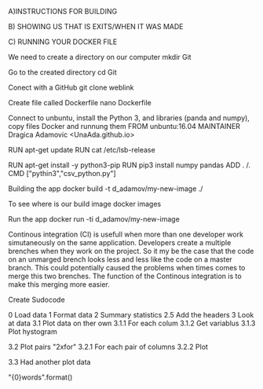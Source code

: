 A)INSTRUCTIONS FOR BUILDING 

B) SHOWING US THAT IS EXITS/WHEN IT WAS MADE

C) RUNNING YOUR DOCKER FILE

We need to create a directory on our computer 
mkdir Git

Go to the created directory
cd Git

Conect with a GitHub
git clone weblink

Create file called Dockerfile
nano Dockerfile 

Connect to unbuntu, install the Python 3, and libraries (panda and numpy), copy files 
Docker and runnung them 
FROM unbuntu:16.04
MAINTAINER Dragica Adamovic <UnaAda.github.io>

RUN apt-get update
RUN cat /etc/lsb-release

RUN apt-get install -y python3-pip
RUN pip3 install numpy pandas
ADD . /.
CMD ["pythin3","csv_python.py"]

Building the app
docker build -t d_adamov/my-new-image ./

To see where is our build image 
docker images

Run the app
docker run -ti d_adamov/my-new-image 
 

Continous integration (CI) is usefull when more than one developer work simutaneously on the same application. 
Developers create a multiple 
brenches when they work on the project. So it my be the case that the code on an unmarged brench looks less and less like 
the code on a master branch. This could potentially caused the problems when times comes to merge this two brenches. The function of the Continous 
integration is to make this merging more easier.


Create Sudocode

0 Load data
1 Format data
2 Summary statistics
  2.5 Add the headers 
3 Look at data
  3.1 Plot data on ther own 
      3.1.1 For each colum 
      3.1.2 Get variablus
      3.1.3 Plot hystogram 
  
  3.2 Plot pairs "2xfor"
      3.2.1 For each pair of columns
      3.2.2 Plot
    
  3.3 Had another plot data
 

"{0}words".format()


